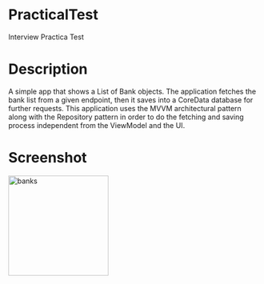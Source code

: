 # PracticalTest
Interview Practica Test

# Description
A simple app that shows a List of Bank objects. The application fetches the bank list from a given endpoint, then it saves into a CoreData database for further requests.
This application uses the MVVM architectural pattern along with the Repository pattern in order to do the fetching and saving process independent from the ViewModel and the UI.

# Screenshot
<img width="200" alt="banks" src="https://github.com/iomarx/PracticalTest/assets/13593231/b4f5e615-4619-48d3-8ba4-e7c1f0a1a018">
